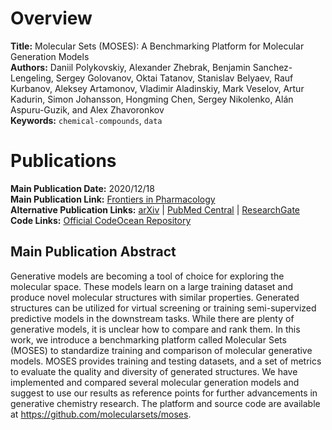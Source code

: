 # Overview
**Title:** Molecular Sets (MOSES): A Benchmarking Platform for Molecular Generation Models<br>
**Authors:** Daniil Polykovskiy, Alexander Zhebrak, Benjamin Sanchez-Lengeling, Sergey Golovanov, Oktai Tatanov,
Stanislav Belyaev, Rauf Kurbanov, Aleksey Artamonov, Vladimir Aladinskiy, Mark Veselov, Artur Kadurin, Simon Johansson,
Hongming Chen, Sergey Nikolenko, Alán Aspuru-Guzik, and Alex Zhavoronkov<br>
**Keywords:** `chemical-compounds`, `data`


# Publications
**Main Publication Date:** 2020/12/18<br>
**Main Publication Link:** [Frontiers in Pharmacology](https://www.frontiersin.org/journals/pharmacology/articles/10.3389/fphar.2020.565644)<br>
**Alternative Publication Links:** [arXiv](https://arxiv.org/abs/1811.12823) |
[PubMed Central](https://www.ncbi.nlm.nih.gov/pmc/articles/PMC7775580) |
[ResearchGate](https://www.researchgate.net/publication/347693628_Molecular_Sets_MOSES_A_Benchmarking_Platform_for_Molecular_Generation_Models)<br>
**Code Links:** [Official CodeOcean Repository](https://github.com/molecularsets/moses)


## Main Publication Abstract
Generative models are becoming a tool of choice for exploring the molecular space. These models learn on a large
training dataset and produce novel molecular structures with similar properties. Generated structures can be utilized
for virtual screening or training semi-supervized predictive models in the downstream tasks. While there are plenty of
generative models, it is unclear how to compare and rank them. In this work, we introduce a benchmarking platform called
Molecular Sets (MOSES) to standardize training and comparison of molecular generative models. MOSES provides training
and testing datasets, and a set of metrics to evaluate the quality and diversity of generated structures. We have
implemented and compared several molecular generation models and suggest to use our results as reference points for
further advancements in generative chemistry research. The platform and source code are available at
https://github.com/molecularsets/moses.
